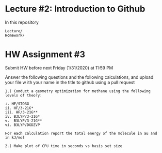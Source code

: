 # Lecture #2: Introduction to Github

In this repository 

```
Lecture/
Homework/ 

```
# HW Assignment #3

Submit HW before next Friday (1/31/2020) at 11:59 PM 

Answer the following questions and the following calculations, and upload your file w
ith your name in the title to github using a pull request

```
1.) Conduct a geometry optimization for methane using the following levels of theory:

i. HF/STO3G 
ii. HF/3-21G* 
iii. HF/3-21G**
iv. B3LYP/3-21G*
v.  B3LYP/3-21G**
vi. B3LYP/DGDZVP

For each calculation report the total energy of the molecule in au and in kJ/mol 

2.) Make plot of CPU time in seconds vs basis set size 



```
